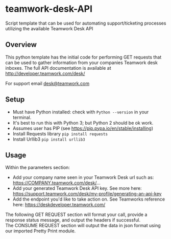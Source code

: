 # teamwork-desk-API
Script template that can be used for automating support/ticketing processes utilizing the available Teamwork Desk API

## Overview
This python template has the initial code for performing GET requests that can be used to gather information from your companies Teamwork desk inboxes. The full API documentation is available at http://developer.teamwork.com/desk/  
  
For support email desk@teamwork.com  

## Setup
* Must have Python installed: check with `Python --version` in your terminal.  
* It's best to run this with Python 3; but Python 2 should be ok
work.
* Assumes user has PIP (see https://pip.pypa.io/en/stable/installing)
* Install Requests library `pip install requests`
* Install Urllib3 `pip install urllib3`

## Usage
Within the parameters section:  
* Add your company name seen in your Teamwork Desk url such as: https://COMPANY.teamwork.com/desk/...  
* Add your generated Teamwork Desk API key. See more here: https://support.teamwork.com/desk/my-profile/generating-an-api-key  
* Add the endpoint you'd like to take action on. See Teamworks reference here: https://deskdeveloper.teamwork.com/
  
The following GET REQUEST section will format your call, provide a response status message, and output the headers if successful.  
The CONSUME REQUEST section will output the data in json format using our imported Pretty Print module.
